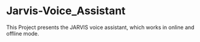 # Jarvis-Voice_Assistant
 This Project presents the JARVIS voice assistant, which works in online and offline mode.


 
